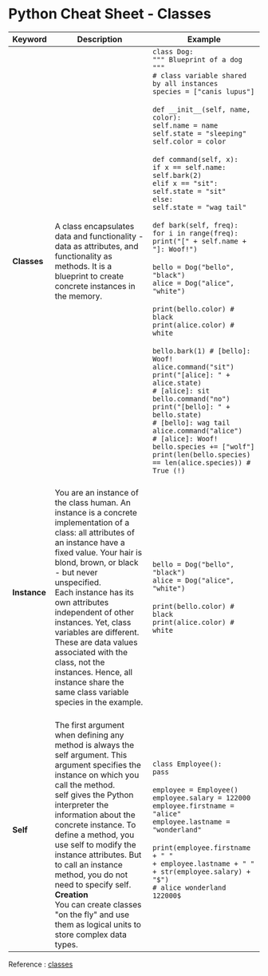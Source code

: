 # Python Cheat Sheet - Classes

| Keyword      | Description                                                                                                                                                                                                                                                                                                                                                                                                                                                                              | Example                                                                                                                                                                                                                                                                                                                                                                                                                                                                                                                                                                                                                                                                                                                                                                                                                                                                                                                                                                                                                             |
| ------------ | ---------------------------------------------------------------------------------------------------------------------------------------------------------------------------------------------------------------------------------------------------------------------------------------------------------------------------------------------------------------------------------------------------------------------------------------------------------------------------------------- | ----------------------------------------------------------------------------------------------------------------------------------------------------------------------------------------------------------------------------------------------------------------------------------------------------------------------------------------------------------------------------------------------------------------------------------------------------------------------------------------------------------------------------------------------------------------------------------------------------------------------------------------------------------------------------------------------------------------------------------------------------------------------------------------------------------------------------------------------------------------------------------------------------------------------------------------------------------------------------------------------------------------------------------- |
| **Classes**  | A class encapsulates data and functionality - data as attributes, and functionality as methods. It is a blueprint to create concrete instances in the memory.                                                                                                                                                                                                                                                                                                                            | `class Dog:`<br>`""" Blueprint of a dog """`<br>`# class variable shared by all instances`<br>`species = ["canis lupus"]`<br><br>`def __init__(self, name, color):`<br>`self.name = name`<br>`self.state = "sleeping"`<br>`self.color = color`<br><br>`def command(self, x):`<br>`if x == self.name:`<br>`self.bark(2)`<br>`elif x == "sit":`<br>`self.state = "sit"`<br>`else:`<br>`self.state = "wag tail"`<br><br>`def bark(self, freq):`<br>`for i in range(freq):`<br>`print("[" + self.name + "]: Woof!")`<br><br>`bello = Dog("bello", "black")`<br>`alice = Dog("alice", "white")`<br><br>`print(bello.color) # black`<br>`print(alice.color) # white`<br><br>`bello.bark(1) # [bello]: Woof!`<br>`alice.command("sit")`<br>`print("[alice]: " + alice.state)`<br>`# [alice]: sit`<br>`bello.command("no")`<br>`print("[bello]: " + bello.state)`<br>`# [bello]: wag tail`<br>`alice.command("alice")`<br>`# [alice]: Woof!`<br>`bello.species += ["wolf"]`<br>`print(len(bello.species) == len(alice.species)) # True (!)` |
| **Instance** | <br>You are an instance of the class human. An instance is a concrete implementation of a class: all attributes of an instance have a fixed value. Your hair is blond, brown, or black - but never unspecified.<br>Each instance has its own attributes independent of other instances. Yet, class variables are different. These are data values associated with the class, not the instances. Hence, all instance share the same class variable species in the example.                | <br>`bello = Dog("bello", "black")`<br>`alice = Dog("alice", "white")`<br><br>`print(bello.color) # black`<br>`print(alice.color) # white`<br>                                                                                                                                                                                                                                                                                                                                                                                                                                                                                                                                                                                                                                                                                                                                                                                                                                                                                      |
| **Self**     | <br>The first argument when defining any method is always the self argument. This argument specifies the instance on which you call the method.<br>self gives the Python interpreter the information about the concrete instance. To define a method, you use self to modify the instance attributes. But to call an instance method, you do not need to specify self.<br>**Creation**<br>You can create classes "on the fly" and use them as logical units to store complex data types. | `class Employee():`<br>`pass`<br><br>`employee = Employee()`<br>`employee.salary = 122000`<br>`employee.firstname = "alice"`<br>`employee.lastname = "wonderland"`<br><br>`print(employee.firstname + " "`<br>`+ employee.lastname + " "`<br>`+ str(employee.salary) + "$")`<br>`# alice wonderland 122000$`                                                                                                                                                                                                                                                                                                                                                                                                                                                                                                                                                                                                                                                                                                                        |

Reference : [classes](./img/classes.png)
